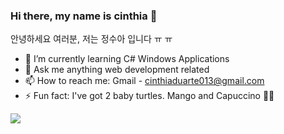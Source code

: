 ### Hi there, my name is cinthia 👋

안녕하세요 여러분, 저는 정수아 입니다 ㅠ ㅠ


- 🌱 I’m currently learning C# Windows Applications
- 💬 Ask me anything web development related
- 📫 How to reach me: Gmail - cinthiaduarte013@gmail.com 
- ⚡ Fun fact: I've got 2 baby turtles. Mango and Capuccino 🐢🐢


<img src="https://github-readme-stats.vercel.app/api?username=today-is-cinthia&&show_icons=true&title_color=ffffff&icon_color=bb2acf&text_color=daf7dc&bg_color=151515">
